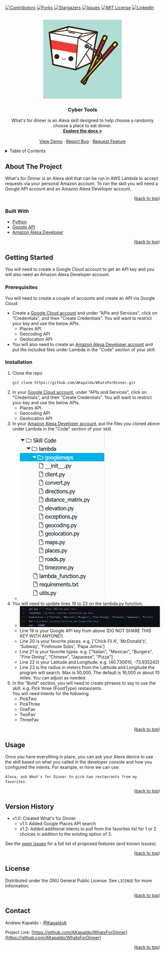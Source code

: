 <div id="top"></div>
<!--
*** Thanks for checking out the Best-README-Template. If you have a suggestion
*** that would make this better, please fork the repo and create a pull request
*** or simply open an issue with the tag "enhancement".
*** Don't forget to give the project a star!
*** Thanks again! Now go create something AMAZING! :D
-->



<!-- PROJECT SHIELDS -->
<!--
*** I'm using markdown "reference style" links for readability.
*** Reference links are enclosed in brackets [ ] instead of parentheses ( ).
*** See the bottom of this document for the declaration of the reference variables
*** for contributors-url, forks-url, etc. This is an optional, concise syntax you may use.
*** https://www.markdownguide.org/basic-syntax/#reference-style-links
-->
[![Contributors][contributors-shield]][contributors-url]
[![Forks][forks-shield]][forks-url]
[![Stargazers][stars-shield]][stars-url]
[![Issues][issues-shield]][issues-url]
[![MIT License][license-shield]][license-url]
[![LinkedIn][linkedin-shield]][linkedin-url]



<!-- PROJECT LOGO -->
<br />
<div align="center">
  <a href="https://github.com/AKapaldo/WhatsForDinner">
    <img src="images/WhatsForDinner.png" alt="Logo" height="256px" width="256px">
  </a>

<h3 align="center">Cyber Tools</h3>

  <p align="center">
    What's for dinner is an Alexa skill designed to help choose a randomly choose a place to eat dinner.
    <br />
    <a href="https://github.com/AKapaldo/WhatsForDinner"><strong>Explore the docs »</strong></a>
    <br />
    <br />
    <a href="https://github.com/AKapaldo/WhatsForDinner">View Demo</a>
    ·
    <a href="https://github.com/AKapaldo/WhatsForDinner/issues">Report Bug</a>
    ·
    <a href="https://github.com/AKapaldo/WhatsForDinner/issues">Request Feature</a>
  </p>
</div>



<!-- TABLE OF CONTENTS -->
<details>
  <summary>Table of Contents</summary>
  <ol>
    <li>
      <a href="#about-the-project">About The Project</a>
      <ul>
        <li><a href="#built-with">Built With</a></li>
      </ul>
    </li>
    <li>
      <a href="#getting-started">Getting Started</a>
      <ul>
        <li><a href="#prerequisites">Prerequisites</a></li>
        <li><a href="#installation">Installation</a></li>
      </ul>
    </li>
    <li><a href="#usage">Usage</a></li>
    <li><a href="#version-history">Version History</a></li>
    <li><a href="#license">License</a></li>
    <li><a href="#contact">Contact</a></li>
  </ol>
</details>



<!-- ABOUT THE PROJECT -->
## About The Project

What's for Dinner is an Alexa skill that can be run in AWS Lambda to accept requests via your personal Amazon account. To run the skill you will need a Google API account and an Amazon Alexa Developer account.

<p align="right">(<a href="#top">back to top</a>)</p>



### Built With

* [Python](https://python.org/)
* [Google API](https://console.cloud.google.com/)
* [Amazon Alexa Developer](https://developer.amazon.com/en-US/alexa)


<p align="right">(<a href="#top">back to top</a>)</p>



<!-- GETTING STARTED -->
## Getting Started

You will need to create a Google Cloud account to get an API key and you will also need an Amazon Alexa Developer account.

### Prerequisites

You will need to create a couple of accounts and create an API via Google Cloud:
* Create a <a href="https://console.cloud.google.com/">Google Cloud account</a> and under "APIs and Services", click on "Credentials", and then "Create Credentials". You will want to restrict your key and use the below APIs.
    * Places API
    * Geocoding API
    * Geolocation API
* You will also need to create an <a href="https://developer.amazon.com/en-US/alexa">Amazon Alexa Developer account</a> and put the included files under Lambda in the "Code" section of your skill.

  

### Installation


1. Clone the repo
   ```sh
   git clone https://github.com/AKapaldo/WhatsForDinner.git
   ```
2. In your <a href="https://console.cloud.google.com/">Google Cloud account</a>, under "APIs and Services", click on "Credentials", and then "Create Credentials". You will want to restrict your key and use the below APIs.
    * Places API
    * Geocoding API
    * Geolocation API
3. In your <a href="https://developer.amazon.com/en-US/alexa">Amazon Alexa Developer account</a>, put the files you cloned above under Lambda in the "Code" section of your skill.
    * <img src="/images/lambdadinner.png">
4. You will need to update lines 19 to 23 on the lambda.py function.
    * <img src="/images/lines.png">
    * Line 19 is your Google API key from above (DO NOT SHARE THIS KEY WITH ANYONE!).
    * Line 20 is your favorite places. e.g. ['Chick Fil A', 'McDonald\'s', 'Subway', 'Firehouse Subs', 'Papa Johns'] 
    * Line 21 is your favorite types. e.g. ["Italian", "Mexican", "Burgers", "Fine Dining", "Chinese", "Japanese", "Pizza"]
    * Line 22 is your Latitude and Longitude. e.g. (40.730610, -73.935242)
    * Line 23 is the radius in meters from the Latitude and Longitude the program will search. Max is 50,000. The default is 16,000 or about 10 miles. You can adjust as needed.
5. In the "Build" section, you will need to create phrases to say to use the skill. e.g. Pick three {FoodType} restaurants.<br>You will need Intents for the following.
    * PickTwo
    * PickThree
    * OneFav
    * TwoFav
    * ThreeFav

<p align="right">(<a href="#top">back to top</a>)</p>



<!-- USAGE EXAMPLES -->
## Usage

Once you have everything in place, you can ask your Alexa device to use the skill based on what you called in the developer console and how you configured the intents. For example, in mine we can use:
```
Alexa, ask What`s for Dinner to pick two restaurants from my favorites.
```

<p align="right">(<a href="#top">back to top</a>)</p>



<!-- VERSION -->
## Version History

- v1.0: Created What's for Dinner
    - v1.1: Added Google Places API search
    - v1.2: Added additional intents to pull from the favorites list for 1 or 2 choices in addition to the existing option of 3.

See the [open issues](https://github.com/AKapaldo/WhatsForDinner/issues) for a full list of proposed features (and known issues).

<p align="right">(<a href="#top">back to top</a>)</p>



<!-- CONTRIBUTING
## Contributing

Contributions are what make the open source community such an amazing place to learn, inspire, and create. Any contributions you make are **greatly appreciated**.

If you have a suggestion that would make this better, please fork the repo and create a pull request. You can also simply open an issue with the tag "enhancement".
Don't forget to give the project a star! Thanks again!

1. Fork the Project
2. Create your Feature Branch (`git checkout -b feature/AmazingFeature`)
3. Commit your Changes (`git commit -m 'Add some AmazingFeature'`)
4. Push to the Branch (`git push origin feature/AmazingFeature`)
5. Open a Pull Request

<p align="right">(<a href="#top">back to top</a>)</p>
---->


<!-- LICENSE -->
## License

Distributed under the GNU General Public License. See `LICENSE` for more information.

<p align="right">(<a href="#top">back to top</a>)</p>



<!-- CONTACT -->
## Contact

Andrew Kapaldo - [@KapaldoA](https://twitter.com/kapaldoa)

Project Link: [https://github.com/AKapaldo/WhatsForDinner](https://github.com/AKapaldo/WhatsForDinner)

<p align="right">(<a href="#top">back to top</a>)</p>



<!-- ACKNOWLEDGMENTS
## Acknowledgments

* []()
* []()
* []()

<p align="right">(<a href="#top">back to top</a>)</p>
---->


<!-- MARKDOWN LINKS & IMAGES -->
<!-- https://www.markdownguide.org/basic-syntax/#reference-style-links -->
[contributors-shield]: https://img.shields.io/github/contributors/AKapaldo/WhatsForDinner.svg?style=for-the-badge
[contributors-url]: https://github.com/AKapaldo/WhatsForDinner/graphs/contributors
[forks-shield]: https://img.shields.io/github/forks/AKapaldo/WhatsForDinner.svg?style=for-the-badge
[forks-url]: https://github.com/AKapaldo/WhatsForDinner/network/members
[stars-shield]: https://img.shields.io/github/stars/AKapaldo/WhatsForDinner.svg?style=for-the-badge
[stars-url]: https://github.com/AKapaldo/WhatsForDinner/stargazers
[issues-shield]: https://img.shields.io/github/issues/AKapaldo/WhatsForDinner.svg?style=for-the-badge
[issues-url]: https://github.com/AKapaldo/WhatsForDinner/issues
[license-shield]: https://img.shields.io/github/license/AKapaldo/WhatsForDinner.svg?style=for-the-badge
[license-url]: https://github.com/AKapaldo/WhatsForDinner/blob/master/LICENSE
[linkedin-shield]: https://img.shields.io/badge/-LinkedIn-black.svg?style=for-the-badge&logo=linkedin&colorB=555
[linkedin-url]: https://linkedin.com/in/andrew-kapaldo
[product-screenshot]: images/whatsfordinner.png
